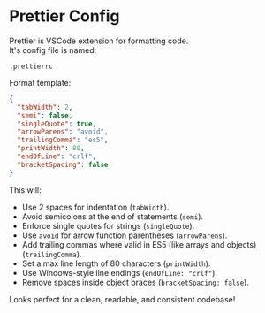 # Prettier Config

Prettier is VSCode extension for formatting code.   
It's config file is named:

```plaintext
.prettierrc
```

Format template:

```json
{
  "tabWidth": 2,
  "semi": false,
  "singleQuote": true,
  "arrowParens": "avoid",
  "trailingComma": "es5",
  "printWidth": 80,
  "endOfLine": "crlf",
  "bracketSpacing": false
}
```

This will:
- Use 2 spaces for indentation (`tabWidth`).
- Avoid semicolons at the end of statements (`semi`).
- Enforce single quotes for strings (`singleQuote`).
- Use `avoid` for arrow function parentheses (`arrowParens`).
- Add trailing commas where valid in ES5 (like arrays and objects) (`trailingComma`).
- Set a max line length of 80 characters (`printWidth`).
- Use Windows-style line endings (`endOfLine: "crlf"`).
- Remove spaces inside object braces (`bracketSpacing: false`).

Looks perfect for a clean, readable, and consistent codebase!
